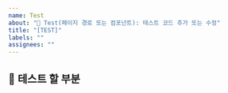 ```yaml
---
name: Test
about: "🧪 Test(페이지 경로 또는 컴포넌트): 테스트 코드 추가 또는 수정"
title: "[TEST]"
labels: ""
assignees: ""
---
```


## 🧪 테스트 할 부분

<br>
